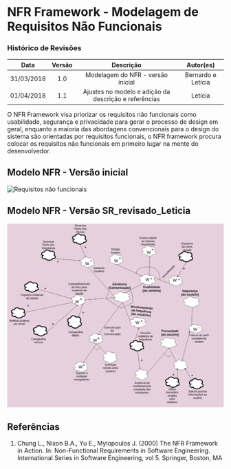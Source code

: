 # NFR Framework - Modelagem de Requisitos Não Funcionais

### Histórico de Revisões

| Data | Versão | Descrição | Autor(es) |
|:----:|:------:|:---------:|:-----:|
|31/03/2018|1.0|Modelagem do NFR - versão inicial| Bernardo e Letícia |
|01/04/2018|1.1|Ajustes no modelo e adição da descrição e referências| Letícia |

O NFR Framework visa priorizar os requisitos não funcionais como usabilidade, segurança e privacidade para gerar o processo de design em geral, enquanto a maioria das abordagens convencionais para o design do sistema são orientadas por requisitos funcionais, o NFR framework procura colocar os requisitos não funcionais em primeiro lugar na mente do desenvolvedor.

## Modelo NFR - Versão inicial

![Requisitos não funcionais](../img/NFR/NFRprojetoCascata.png)

## Modelo NFR - Versão SR_revisado_Leticia
![Requisitos não funcionais revisados](../img/NFR/NFR_Revisado_PC2.png)

## **Referências**

1. Chung L., Nixon B.A., Yu E., Mylopoulos J. (2000) The NFR Framework in Action. In: Non-Functional Requirements in Software Engineering. International Series in Software Engineering, vol 5. Springer, Boston, MA
